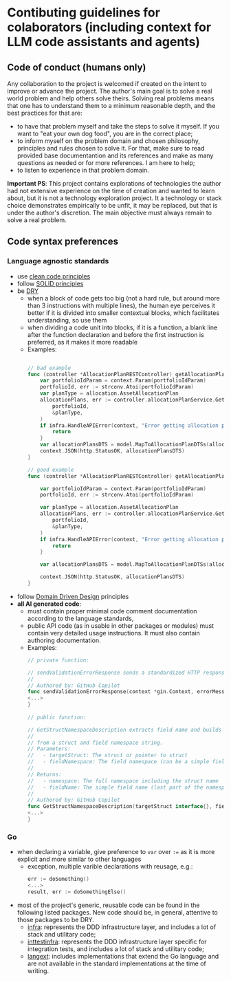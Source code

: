 # Contibuting guidelines for colaborators (including context for LLM code assistants and agents)

## Code of conduct (humans only)

Any collaboration to the project is welcomed if created on the intent to improve or advance the project. The author's
main goal is to solve a real world problem and help others solve theirs. Solving real problems means that one has to
understand them to a minimum reasonable depth, and the best practices for that are:

- to have that problem myself and take the steps to solve it myself. If you want to "eat your own dog food", you are in
  the correct place;
- to inform myself on the problem domain and chosen philosophy, principles and rules chosen to solve it. For that,
  make sure to read provided base documentantion and its references and make as many questions as needed or for more
  references. I am here to help;
- to listen to experience in that problem domain.

**Important PS**: This project contains explorations of technologies the author had not extensive experience on the time
of creation and wanted to learn about, but it is not a technology exploration project. It a technology or stack choice
demonstrates empirically to be unfit, it may be replaced, but that is under the author's discretion. The main objective
must always remain to solve a real problem.

## Code syntax preferences

### Language agnostic standards

- use [clean code principles](https://gist.github.com/wojteklu/73c6914cc446146b8b533c0988cf8d29)
- follow [SOLID principles](https://en.wikipedia.org/wiki/SOLID)
- be [DRY](https://en.wikipedia.org/wiki/Don%27t_repeat_yourself)
    - when a block of code gets too big (not a hard rule, but around more than 3 instructions with multiple lines), the
      human eye perceives it better if it is divided into smaller contextual blocks, which facilitates understanding, so
      use them
    - when dividing a code unit into blocks, if it is a function, a blank line after the function declaration and before
      the first instruction is preferred, as it makes it more readable
    - Examples:
      ```go 
      
      // bad example
      func (controller *AllocationPlanRESTController) getAllocationPlans(context *gin.Context) {
          var portfolioIdParam = context.Param(portfolioIdParam)
          portfolioId, err := strconv.Atoi(portfolioIdParam)
          var planType = allocation.AssetAllocationPlan
          allocationPlans, err := controller.allocationPlanService.GetAllocationPlans(
              portfolioId,
              &planType,
          )
          if infra.HandleAPIError(context, "Error getting allocation plans", err) {
              return
          }
          var allocationPlansDTS = model.MapToAllocationPlanDTSs(allocationPlans)
          context.JSON(http.StatusOK, allocationPlansDTS)
      }
      
      // good example
      func (controller *AllocationPlanRESTController) getAllocationPlans(context *gin.Context) {
      
          var portfolioIdParam = context.Param(portfolioIdParam)
          portfolioId, err := strconv.Atoi(portfolioIdParam)
      
          var planType = allocation.AssetAllocationPlan
          allocationPlans, err := controller.allocationPlanService.GetAllocationPlans(
              portfolioId,
              &planType,
          )
          if infra.HandleAPIError(context, "Error getting allocation plans", err) {
              return
          }
      
          var allocationPlansDTS = model.MapToAllocationPlanDTSs(allocationPlans)
      
          context.JSON(http.StatusOK, allocationPlansDTS)
      }
      ```
- follow [Domain Driven Design](https://www.infoq.com/minibooks/domain-driven-design-quickly/) principles
- **all AI generated code**:
    - must contain proper minimal code comment documentation according to the language standards,
    - public API code (as in usable in other packages or modules) must contain very detailed usage instructions. It must
      also contain authoring documentation.
    - Examples:
      ```go
      // private function:

      // sendValidationErrorResponse sends a standardized HTTP response for validation validationErrors.
      //
      // Authored by: GitHub Copilot
      func sendValidationErrorResponse(context *gin.Context, errorMessages []string) {
      <...>
      }
    
      // public function:
      
      // GetStructNamespaceDescription extracts field name and builds the full namespace
      //
      // from a struct and field namespace string.
      // Parameters:
      //   - targetStruct: The struct or pointer to struct
      //   - fieldNamespace: The field namespace (can be a simple field name or a dot-separated path)
      //
      // Returns:
      //   - namespace: The full namespace including the struct name
      //   - fieldName: The simple field name (last part of the namespace)
      //
      // Authored by: GitHub Copilot
      func GetStructNamespaceDescription(targetStruct interface{}, fieldNamespace string) (namespace, fieldName string) {
      <...>
      }
      ```

### Go

- when declaring a variable, give preference to `var` over `:=` as it is more explicit and more similar to other
  languages
    - exception, multiple varible declarations with reusage, e.g.:
        ```go
        err := doSomething()
        <...>
        result, err := doSomethingElse()
        ```
- most of the project's generic, reusable code can be found in the following listed packages. New code should be, in
  general, attentive to those packages to be DRY.
    - [infra](src/main/go/infra): represents the DDD infrastructure layer, and includes a lot of stack and utilitary
      code;
    - [inttestinfra](src/main/go/inttest/infra): represents the DDD infrastructure layer specific for integration tests,
      and includes a lot of stack and utilitary code;
    - [langext](src/main/go/langext): includes implementations that extend the Go language and are not available in the
      standard implementations at the time of writing.